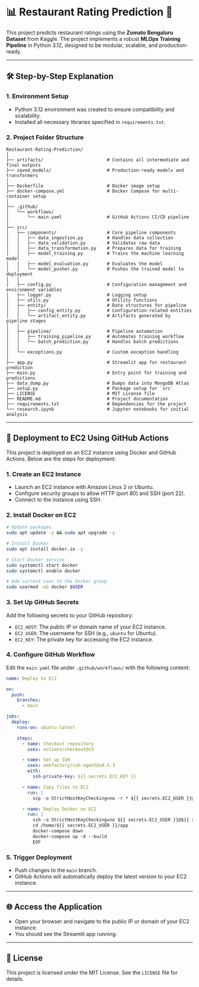 # 📊 Restaurant Rating Prediction 🚀

This project predicts restaurant ratings using the **Zomato Bengaluru Dataset** from Kaggle. The project implements a robust **MLOps Training Pipeline** in Python 3.12, designed to be modular, scalable, and production-ready.

---

## 🛠️ Step-by-Step Explanation

### 1. **Environment Setup**
- Python 3.12 environment was created to ensure compatibility and scalability.
- Installed all necessary libraries specified in `requirements.txt`.

### 2. **Project Folder Structure**

```plaintext
Restaurant-Rating-Prediction/
│
├── artifacts/                        # Contains all intermediate and final outputs
├── saved_models/                     # Production-ready models and transformers
│
├── Dockerfile                        # Docker image setup
├── docker-compose.yml                # Docker Compose for multi-container setup
│
├── .github/
│   └── workflows/
│       └── main.yaml                 # GitHub Actions CI/CD pipeline
│
├── src/
│   ├── components/                   # Core pipeline components
│   │   ├── data_ingestion.py         # Handles data collection
│   │   ├── data_validation.py        # Validates raw data
│   │   ├── data_transformation.py    # Prepares data for training
│   │   ├── model_training.py         # Trains the machine learning model
│   │   ├── model_evaluation.py       # Evaluates the model
│   │   └── model_pusher.py           # Pushes the trained model to deployment
│   │
│   ├── config.py                     # Configuration management and environment variables
│   ├── logger.py                     # Logging setup
│   ├── utils.py                      # Utility functions
│   ├── entity/                       # Data structures for pipeline
│   │   ├── config_entity.py          # Configuration-related entities
│   │   └── artifact_entity.py        # Artifacts generated by pipeline stages
│   │
│   ├── pipeline/                     # Pipeline automation
│   │   ├── training_pipeline.py      # Automates training workflow
│   │   └── batch_prediction.py       # Handles batch predictions
│   │
│   └── exceptions.py                 # Custom exception handling
│
├── app.py                            # Streamlit app for restaurant prediction
├── main.py                           # Entry point for training and predictions
├── data_dump.py                      # Dumps data into MongoDB Atlas
├── setup.py                          # Package setup for `src`
├── LICENSE                           # MIT License file
├── README.md                         # Project documentation
├── requirements.txt                  # Dependencies for the project
└── research.ipynb                    # Jupyter notebooks for initial analysis
```

---

## 🚀 Deployment to EC2 Using GitHub Actions

This project is deployed on an EC2 instance using Docker and GitHub Actions. Below are the steps for deployment:

### 1. **Create an EC2 Instance**
- Launch an EC2 instance with Amazon Linux 2 or Ubuntu.
- Configure security groups to allow HTTP (port 80) and SSH (port 22).
- Connect to the instance using SSH.

### 2. **Install Docker on EC2**
```bash
# Update packages
sudo apt update -y && sudo apt upgrade -y

# Install Docker
sudo apt install docker.io -y

# Start Docker service
sudo systemctl start docker
sudo systemctl enable docker

# Add current user to the Docker group
sudo usermod -aG docker $USER
```

### 3. **Set Up GitHub Secrets**
Add the following secrets to your GitHub repository:
- `EC2_HOST`: The public IP or domain name of your EC2 instance.
- `EC2_USER`: The username for SSH (e.g., `ubuntu` for Ubuntu).
- `EC2_KEY`: The private key for accessing the EC2 instance.

### 4. **Configure GitHub Workflow**
Edit the `main.yaml` file under `.github/workflows/` with the following content:

```yaml
name: Deploy to EC2

on:
  push:
    branches:
      - main

jobs:
  deploy:
    runs-on: ubuntu-latest

    steps:
      - name: Checkout repository
        uses: actions/checkout@v3

      - name: Set up SSH
        uses: webfactory/ssh-agent@v0.5.3
        with:
          ssh-private-key: ${{ secrets.EC2_KEY }}

      - name: Copy files to EC2
        run: |
          scp -o StrictHostKeyChecking=no -r * ${{ secrets.EC2_USER }}@${{ secrets.EC2_HOST }}:/home/${{ secrets.EC2_USER }}/app

      - name: Deploy Docker on EC2
        run: |
          ssh -o StrictHostKeyChecking=no ${{ secrets.EC2_USER }}@${{ secrets.EC2_HOST }} << 'EOF'
          cd /home/${{ secrets.EC2_USER }}/app
          docker-compose down
          docker-compose up -d --build
          EOF
```

### 5. **Trigger Deployment**
- Push changes to the `main` branch.
- GitHub Actions will automatically deploy the latest version to your EC2 instance.

---

## 🌐 Access the Application
- Open your browser and navigate to the public IP or domain of your EC2 instance.
- You should see the Streamlit app running.

---

## 📄 License
This project is licensed under the MIT License. See the `LICENSE` file for details.
